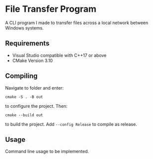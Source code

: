 # File Transfer Program

A CLI program I made to transfer files across a local network between Windows systems. 

## Requirements

* Visual Studio compatible with C++17 or above
* CMake Version 3.10

## Compiling

Navigate to folder and enter: 

`cmake -S . -B out`

to configure the project. Then:

`cmake --build out`

to build the project. Add `--config Release` to compile as release.

## Usage

Command line usage to be implemented.
